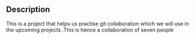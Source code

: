 ## Description
This is a project that helps us practise git collaboration which we will use in the upcoming projects .This is hence a collaboration of seven people
